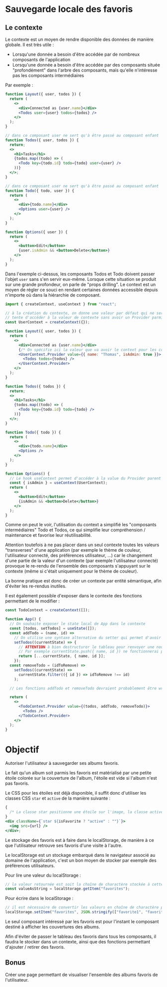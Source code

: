 # Sauvegarde locale des favoris

## Le contexte

Le contexte est un moyen de rendre disponible des données de manière globale.
Il est très utile :

- Lorsqu'une donnée a besoin d'être accédée par de nombreux composants de l'application
- Lorsqu'une donnée a besoin d'être accédée par des composants située "profondément" dans l'arbre des composants, mais qu'elle n'intéresse pas les composants intermédiaires

Par exemple :

```jsx
function Layout({ user, todos }) {
  return (
    <>
      <div>Connected as {user.name}</div>
      <Todos user={user} todos={todos} />
    </>
  );
}

// dans ce composant user ne sert qu'à être passé au composant enfant
function Todos({ user, todos }) {
  return;
  <>
    <h1>Tasks</h1>
    {todos.map((todo) => (
      <Todo key={todo.id} todo={todo} user={user} />
    ))}
  </>;
}

// dans ce composant user ne sert qu'à être passé au composant enfant
function Todo({ todo, user }) {
  return (
    <>
      <div>{todo.name}</div>
      <Options user={user} />
    </>
  );
}

function Options({ user }) {
  return (
    <>
      <button>Edit</button>
      {user.isAdmin && <button>Delete</button>}
    </>
  );
}
```

Dans l'exemple ci-dessus, les composants Todos et Todo doivent passer l'objet `user` sans s'en servir eux-même. Lorsque cette situation se produit sur une grande profondeur, on parle de "props drilling". Le context est un moyen de régler ce souci en rendant certaines données accessible depuis n'importe où dans la hiérarchie de composant.

```jsx
import { createContext, useContext } from "react";

// à la création du contexte, on donne une valeur par défaut qui ne sera utilisé que si un composant
// tente d'accéder à la valeur de contexte sans avoir un Provider parmis ses parents.
const UserContext = createContext({});

function Layout({ user, todos }) {
  return (
    <>
      <div>Connected as {user.name}</div>
      {/* On spécifie ici la valeur que va avoir le context pour les composant enfant l'utilisant */}
      <UserContext.Provider value={{ name: "Thomas", isAdmin: true }}>
        <Todos todos={todos} />
      </UserContext.Provider>
    </>
  );
}

function Todos({ todos }) {
  return;
  <>
    <h1>Tasks</h1>
    {todos.map((todo) => (
      <Todo key={todo.id} todo={todo} />
    ))}
  </>;
}

function Todo({ todo }) {
  return (
    <>
      <div>{todo.name}</div>
      <Options />
    </>
  );
}

function Options() {
  // Le hook useContext permet d'accéder à la value du Provider parent le plus proche
  const { isAdmin } = useContext(UserContext);
  return (
    <>
      <button>Edit</button>
      {isAdmin && <button>Delete</button>}
    </>
  );
}
```

Comme on peut le voir, l'utilisation du context a simplifié les "composants intermédiaires" Todo et Todos, ce qui simplifie leur compréhension / maintenance et favorise leur réutilisabilité.

Attention toutefois à ne pas placer dans un seul contexte toutes les valeurs "transverses" d'une application (par exemple le thème de couleur, l'utilisateur connecté, des préférences utilisateur, ...) car le changement d'une partie de la valeur d'un contexte (par exemple l'utilisateur connecté) provoque le re-rendu de l'ensemble des composants s'appuyant sur le contexte (même si c'était uniquement pour le thème de couleur).

La bonne pratique est donc de créer un contexte par entité sémantique, afin d'éviter les re-rendus inutiles.

Il est également possible d'exposer dans le contexte des fonctions permettant de le modifier :

```jsx
const TodoContext = createContext([]);

function App() {
  // On souhaite exposer le state local de App dans le contexte
  const [todos, setTodos] = useState([]);
  const addTodo = (name, id) =>
    // On utilise une syntaxe alternative du setter qui permet d'avoir en entrée la valeur actuelle de l'état pour le modifier
    setTodos((currentState) => {
      // ATTENTION à bien destructurer le tableau pour renvoyer une nouvelle référence, sinon rien ne sera re-rendu.
      // Par exemple currentState.push({ name, id }) ne fonctionnerai pas correctement
      return [...currentState, { name, id }];
    });
  const removeTodo = (idToRemove) =>
    setTodos((currentState) =>
      currentState.filter(({ id }) => idToRemove !== id)
    );

  // Les fonctions addTodo et removeTodo devraient probablement être wrappée dans un useCallback, mais c'est une autre histoire ;) (https://react.dev/reference/react/useCallback)

  return (
    <>
      <TodoContext.Provider value={(todos, addTodo, removeTodo)}>
        <Todos />
      </TodoContext.Provider>
    </>
  );
}
```

# Objectif

Autoriser l'utilisateur à sauvegarder ses albums favoris.

Le fait qu'un album soit parmis les favoris est matérialisé par une petite étoile colorée sur la couverture de l'album, l'étoile est vide si l'album n'est pas favoris.

Le CSS pour les étoiles est déjà disponible, il suffit donc d'utiliser les classes CSS `star` et `active` de la manière suivante :

```jsx
{
  /* La classe star positionne une étoile sur l'image, la classe active la colore */
}
<div className={`star ${isFavorite ? "active" : ""}`}>
  <img src={url} />
</div>;
```

Le stockage des favoris est à faire dans le localStorage, de manière à ce que l'utilisateur retrouve ses favoris d'une visite à l'autre.

Le localStorage est un stockage embarqué dans le navigateur associé au domaine de l'application, c'est un bon moyen de stocker par exemple des préférences utilisateurs.

Pour lire une valeur du localStorage :

```jsx
// la valeur retournée est soit la chaîne de charactère stockée à cette entrée, soit null si l'entrée n'existe pas
const valueAsString = localStorage.getItem("favorites");
```

Pour écrire dans le localStorage :

```jsx
// il est nécessaire de convertir les valeurs en chaîne de charactère pour les stocker
localStorage.setItem("favorites", JSON.stringify(["favorite1", "favorite2"]));
```

Le seul composant intéressé par les favoris est pour l'instant le composant destiné à afficher les couvertures des albums.

Afin d'éviter de passer le tableau des favoris dans tous les composants, il faudra le stocker dans un contexte, ainsi que des fonctions permettant d'ajouter / retirer des favoris.

## Bonus

Créer une page permettant de visualiser l'ensemble des albums favoris de l'utilisateur.
